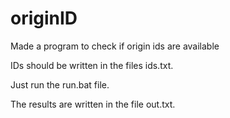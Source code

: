 # originID
Made a program to check if origin ids are available

IDs should be written in the files ids.txt.

Just run the run.bat file.

The results are written in the file out.txt.
